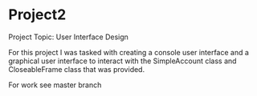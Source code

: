 # Project2
Project Topic: User Interface Design

For this project I was tasked with creating a console user interface and a graphical user interface to 
interact with the SimpleAccount class and CloseableFrame class that was provided.

For work see master branch
